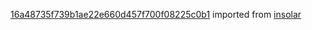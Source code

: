 [16a48735f739b1ae22e660d457f700f08225c0b1](https://github.com/insolar/insolar/commit/16a48735f739b1ae22e660d457f700f08225c0b1) imported from [insolar](https://github.com/insolar/insolar)
